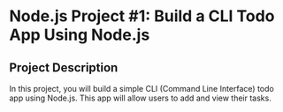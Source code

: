 # Node.js Project #1: Build a CLI Todo App Using Node.js

## Project Description

In this project, you will build a simple CLI (Command Line Interface) todo app using Node.js. This app will allow users to add and view their tasks.
